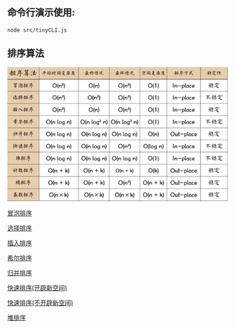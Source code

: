 ## 命令行演示使用:
```
node src/tinyCLI.js
```
## 排序算法
![bigO](https://raw.githubusercontent.com/KyleLan329/algorithmNote/master/bigO.png "bigO")


[冒泡排序](https://github.com/KyleLan329/algorithmNote/blob/master/sort/Bubble_Sort.js)

[选择排序](https://github.com/KyleLan329/algorithmNote/blob/master/sort/Selection_Sort.js)

[插入排序](https://github.com/KyleLan329/algorithmNote/blob/master/sort/Insertion_Sort.js)

[希尔排序](https://github.com/KyleLan329/algorithmNote/blob/master/sort/Shell_Sort.js)

[归并排序](https://github.com/KyleLan329/algorithmNote/blob/master/sort/Merge_Sort.js)

[快速排序(开辟新空间)](https://github.com/KyleLan329/algorithmNote/blob/master/sort/Quick_Sort.js)

[快速排序(不开辟新空间)](https://github.com/KyleLan329/algorithmNote/blob/master/sort/Quick_Sort2.js)

[堆排序](https://github.com/KyleLan329/algorithmNote/blob/master/sort/Heap_Sort.js)